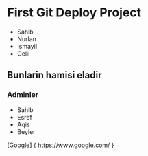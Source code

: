 # First Git Deploy Project

* Sahib
* Nurlan
* Ismayil
* Celil

## Bunlarin hamisi eladir

### Adminler

- Sahib
- Esref
- Aqis
- Beyler

[Google] { https://www.google.com/ }